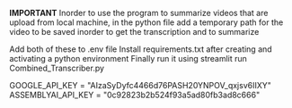 ****IMPORTANT****
Inorder to use the program to summarize videos that are upload from local machine, in the python file add a temporary path for the video to
be saved inorder to get the transcription and to summarize


Add both of these to .env file
Install requirements.txt after creating and activating a python environment
Finally run it using streamlit run Combined_Transcriber.py





GOOGLE_API_KEY = "AIzaSyDyfc4466d76PASH20YNPOV_qxjsv6IIXY"
ASSEMBLYAI_API_KEY = "0c92823b2b524f93a5ad80fb3ad8c666"
